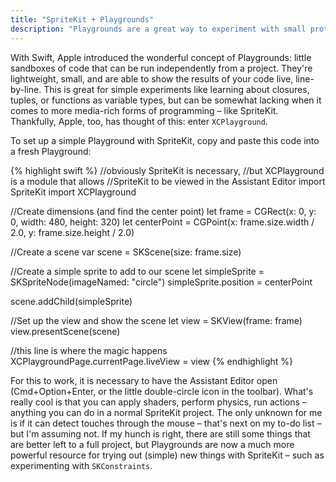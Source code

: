 ```yaml
---
title: "SpriteKit + Playgrounds"
description: "Playgrounds are a great way to experiment with small prototypes and mechanics. Best part? SpriteKit can be accessed within them."
---
```


With Swift, Apple introduced the wonderful concept of Playgrounds: little sandboxes of code that can be run independently from a project. They're lightweight, small, and are able to show the results of your code live, line-by-line. This is great for simple experiments like learning about closures, tuples, or functions as variable types, but can be somewhat lacking when it comes to more media-rich forms of programming – like SpriteKit. Thankfully, Apple, too, has thought of this: enter `XCPlayground`.

To set up a simple Playground with SpriteKit, copy and paste this code into a fresh Playground:

{% highlight swift %}
//obviously SpriteKit is necessary,
//but XCPlayground is a module that allows
//SpriteKit to be viewed in the Assistant Editor
import SpriteKit
import XCPlayground

//Create dimensions (and find the center point)
let frame       = CGRect(x: 0, y: 0, width: 480, height: 320)
let centerPoint = CGPoint(x: frame.size.width / 2.0,
                          y: frame.size.height / 2.0)

//Create a scene
var scene = SKScene(size: frame.size)

//Create a simple sprite to add to our scene
let simpleSprite          = SKSpriteNode(imageNamed: "circle")
    simpleSprite.position = centerPoint

scene.addChild(simpleSprite)

//Set up the view and show the scene
let view = SKView(frame: frame)
view.presentScene(scene)

//this line is where the magic happens
XCPlaygroundPage.currentPage.liveView = view
{% endhighlight %}

For this to work, it is necessary to have the Assistant Editor open (Cmd+Option+Enter, or the little double-circle icon in the toolbar). What's really cool is that you can apply shaders, perform physics, run actions – anything you can do in a normal SpriteKit project. The only unknown for me is if it can detect touches through the mouse – that's next on my to-do list – but I'm assuming not. If my hunch is right, there are still some things that are better left to a full project, but Playgrounds are now a much more powerful resource for trying out (simple) new things with SpriteKit – such as experimenting with `SKConstraints`.
